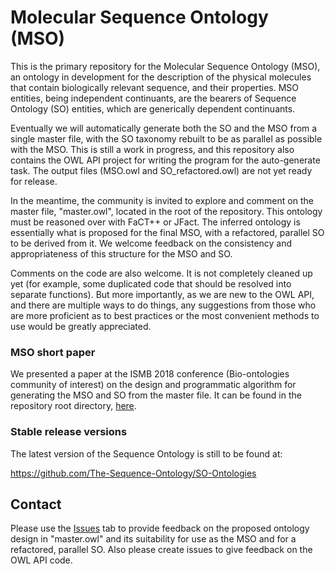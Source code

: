 # Molecular Sequence Ontology (MSO)

This is the primary repository for the Molecular Sequence Ontology (MSO), an ontology in development for the description of the physical molecules that contain biologically relevant sequence, and their properties. MSO entities, being independent continuants, are the bearers of Sequence Ontology (SO) entities, which are generically dependent continuants.

Eventually we will automatically generate both the SO and the MSO from a single master file, with the SO taxonomy rebuilt to be as parallel as possible with the MSO. This is still a work in progress, and this repository also contains the OWL API project for writing the program for the auto-generate task. The output files (MSO.owl and SO_refactored.owl) are not yet ready for release.

In the meantime, the community is invited to explore and comment on the master file, "master.owl", located in the root of the repository. This ontology must be reasoned over with FaCT++ or JFact. The inferred ontology is essentially what is proposed for the final MSO, with a refactored, parallel SO to be derived from it. We welcome feedback on the consistency and appropriateness of this structure for the MSO and SO.

Comments on the code are also welcome. It is not completely cleaned up yet (for example, some duplicated code that should be resolved into separate functions). But more importantly, as we are new to the OWL API, and there are multiple ways to do things, any suggestions from those who are more proficient as to best practices or the most convenient methods to use would be greatly appreciated.

### MSO short paper

We presented a paper at the ISMB 2018 conference (Bio-ontologies community of interest) on the design
and programmatic algorithm for generating the MSO and SO from the master file.  It can be found in the
repository root directory, [here](https://github.com/The-Sequence-Ontology/MSO/blob/master/MSO_short_paper-ISMB_2018.pdf).

### Stable release versions

The latest version of the Sequence Ontology is still to be found at:

https://github.com/The-Sequence-Ontology/SO-Ontologies

## Contact
Please use the [Issues](https://github.com/The-Sequence-Ontology/MSO/issues) tab to provide feedback on the proposed ontology design in "master.owl" and its suitability for use as the MSO and for a refactored, parallel SO. Also please create issues to give feedback on the OWL API code.

